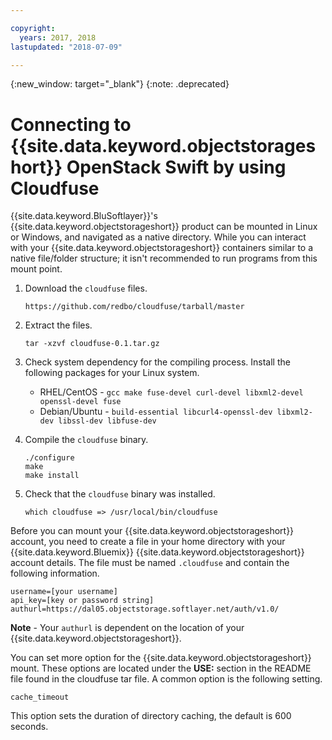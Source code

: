 ```yaml
---

copyright:
  years: 2017, 2018
lastupdated: "2018-07-09"

---
```

{:new_window: target="_blank"}
{:note: .deprecated}

# Connecting to {{site.data.keyword.objectstorageshort}} OpenStack Swift by using Cloudfuse

{{site.data.keyword.BluSoftlayer}}'s {{site.data.keyword.objectstorageshort}} product can be mounted in Linux or Windows, and navigated as a native directory. While you can interact with your {{site.data.keyword.objectstorageshort}} containers similar to a native file/folder structure; it isn't recommended to run programs from this mount point.

1. Download the `cloudfuse` files.
   ```
   https://github.com/redbo/cloudfuse/tarball/master
   ```

2. Extract the files.
   ```
   tar -xzvf cloudfuse-0.1.tar.gz
   ```

3. Check system dependency for the compiling process. Install the following packages for your Linux system.
   - RHEL/CentOS - `gcc make fuse-devel curl-devel libxml2-devel openssl-devel fuse`
   - Debian/Ubuntu - `build-essential libcurl4-openssl-dev libxml2-dev libssl-dev libfuse-dev`

4. Compile the `cloudfuse` binary.
   ```
   ./configure
   make
   make install
   ```

5. Check that the `cloudfuse` binary was installed.
   ```
   which cloudfuse => /usr/local/bin/cloudfuse
   ```

Before you can mount your {{site.data.keyword.objectstorageshort}} account, you need to create a file in your home directory with your {{site.data.keyword.Bluemix}} {{site.data.keyword.objectstorageshort}} account details. The file must be named `.cloudfuse` and contain the following information.

```
username=[your username]
api_key=[key or password string]
authurl=https://dal05.objectstorage.softlayer.net/auth/v1.0/
```

**Note** - Your `authurl` is dependent on the location of your {{site.data.keyword.objectstorageshort}}.

You can set more option for the {{site.data.keyword.objectstorageshort}} mount. These options are located under the **USE:** section in the README file found in the cloudfuse tar file. A common option is the following setting.

```
cache_timeout
```

This option sets the duration of directory caching, the default is 600 seconds.
